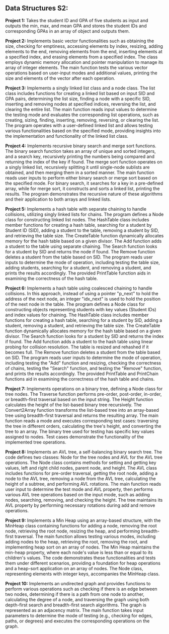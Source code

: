 **Data Structures S2:**
----------------
**Project 1:** Takes the student ID and GPA of five students as input and outputs the min, max, and mean GPA and stores the student IDs and corresponding GPAs in an array of object and outputs them.

**Project 2:** Implements basic vector functionalities such as obtaining the size, checking for emptiness, accessing elements by index, resizing, adding elements to the end, removing elements from the end, inserting elements at a specified index, and erasing elements from a specified index. The class employs dynamic memory allocation and pointer manipulation to manage its array of integer elements. The main function tests the various vector operations based on user-input modes and additional values, printing the size and elements of the vector after each operation. 

**Project 3:** Implements a singly linked list class and a node class. The list class includes functions for creating a linked list based on input SID and GPA pairs, determining the list size, finding a node with a specific SID, inserting and removing nodes at specified indices, reversing the list, and clearing the entire list. The main function reads input values to determine the testing mode and evaluates the corresponding list operations, such as creating, sizing, finding, inserting, removing, reversing, or clearing the list. The program operates with a user-defined linked list and allows testing various functionalities based on the specified mode, providing insights into the implementation and functionality of the linked list class.

**Project 4:** Implements recursive binary search and merge sort functions. The binary search function takes an array of unique and sorted integers, and a search key, recursively printing the numbers being compared and returning the index of the key if found. The merge sort function operates on a singly linked list, recursively splitting it until single-node sublists are obtained, and then merging them in a sorted manner. The main function reads user inputs to perform either binary search or merge sort based on the specified mode. For binary search, it searches for a key in a pre-defined array, while for merge sort, it constructs and sorts a linked list, printing the results. The program demonstrates the recursive nature of these algorithms and their application to both arrays and linked lists.

**Project 5:** Implements a hash table with separate chaining to handle collisions, utilizing singly linked lists for chains. The program defines a Node class for constructing linked list nodes. The HashTable class includes member functions for creating a hash table, searching for a student by Student ID (SID), adding a student to the table, removing a student by SID, and retrieving the table size. The CreateTable function dynamically allocates memory for the hash table based on a given divisor. The Add function adds a student to the table using separate chaining. The Search function looks for a student by SID and returns the node if found. The Remove function deletes a student from the table based on SID. The program reads user inputs to determine the mode of operation, including testing the table size, adding students, searching for a student, and removing a student, and prints the results accordingly. The provided PrintTable function aids in examining the correctness of the hash table.

**Project 6:** Implements a hash table using coalesced chaining to handle collisions. In this approach, instead of using a pointer "p_next" to hold the address of the next node, an integer "idx_next" is used to hold the position of the next node in the table. The program defines a Node class for constructing objects representing students with key values (Student IDs) and index values for chaining. The HashTable class includes member functions for creating a hash table, searching for a student by SID, adding a student, removing a student, and retrieving the table size. The CreateTable function dynamically allocates memory for the hash table based on a given divisor. The Search function looks for a student by SID and returns the index if found. The Add function adds a student to the hash table using linear probing for collision resolution. The table is resized and rehashed if it becomes full. The Remove function deletes a student from the table based on SID. The program reads user inputs to determine the mode of operation, including testing the "Add" function and resizing, checking the correctness of chains, testing the "Search" function, and testing the "Remove" function, and prints the results accordingly. The provided PrintTable and PrintChain functions aid in examining the correctness of the hash table and chains.

**Project 7:** Implements operations on a binary tree, defining a Node class for tree nodes. The Traverse function performs pre-order, post-order, in-order, or breadth-first traversal based on the input string. The Height function calculates the height of the list-based binary tree recursively. The Convert2Array function transforms the list-based tree into an array-based tree using breadth-first traversal and returns the resulting array. The main function reads a mode and executes corresponding test cases: traversing the tree in different orders, calculating the tree's height, and converting the tree to an array. The binary tree used for testing has specific key values assigned to nodes. Test cases demonstrate the functionality of the implemented tree operations.

**Project 8:** Implements an AVL tree, a self-balancing binary search tree. The code defines two classes: Node for the tree nodes and AVL for the AVL tree operations. The Node class contains methods for setting and getting key values, left and right child nodes, parent node, and height. The AVL class includes functions for pre-order traversal, getting the root node, adding a node to the AVL tree, removing a node from the AVL tree, calculating the height of a subtree, and performing AVL rotations. The main function reads user input to determine the test mode and AVL property, then performs various AVL tree operations based on the input mode, such as adding nodes, searching, removing, and checking the height. The tree maintains its AVL property by performing necessary rotations during add and remove operations.

**Project 9:** Implements a Min Heap using an array-based structure, with the MinHeap class containing functions for adding a node, removing the root node, retrieving the root node, resizing the heap, and performing breadth-first traversal. The main function allows testing various modes, including adding nodes to the heap, retrieving the root, removing the root, and implementing heap sort on an array of nodes. The Min Heap maintains the min-heap property, where each node's value is less than or equal to its children's values. The code demonstrates these functionalities and tests them under different scenarios, providing a foundation for heap operations and a heap-sort application on an array of nodes. The Node class, representing elements with integer keys, accompanies the MinHeap class.

**Project 10:** Implements an undirected graph and provides functions to perform various operations such as checking if there is an edge between two nodes, determining if there is a path from one node to another, calculating the degree of a node, and traversing the graph using both depth-first search and breadth-first search algorithms. The graph is represented as an adjacency matrix. The main function takes input parameters to determine the mode of testing (e.g., checking for edges, paths, or degrees) and executes the corresponding operations on the graph. 
